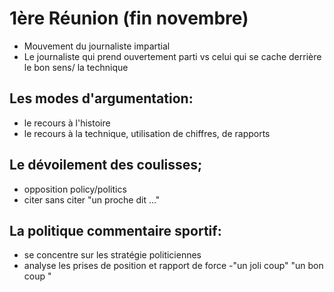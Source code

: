 # 1ère Réunion (fin novembre)

- Mouvement du journaliste impartial 
- Le journaliste qui prend ouvertement parti vs celui qui se cache derrière le bon sens/ la technique

## Les modes d'argumentation:
  - le recours à l'histoire
  - le recours à la technique, utilisation de chiffres, de rapports
  
## Le dévoilement des coulisses;
  - opposition policy/politics
  - citer sans citer "un proche dit ..."
  
## La politique commentaire sportif:
  - se concentre sur les stratégie politiciennes
  - analyse les prises de position et rapport de force
  -"un joli coup" "un bon coup "
